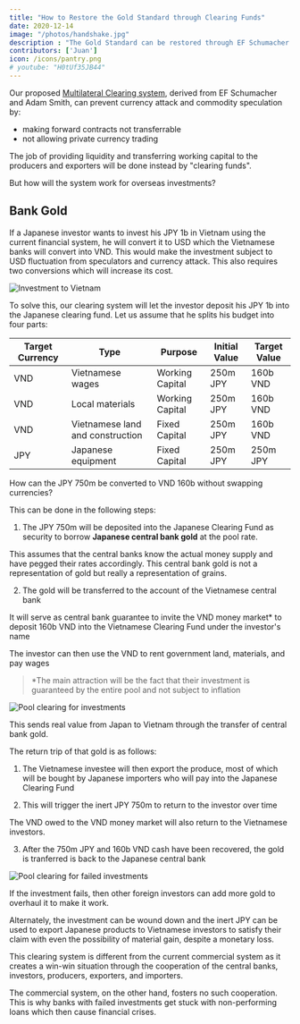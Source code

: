 ```yaml
---
title: "How to Restore the Gold Standard through Clearing Funds"
date: 2020-12-14
image: "/photos/handshake.jpg"
description : "The Gold Standard can be restored through EF Schumacher's Clearing Funds which are part of Pool Clearing"
contributors: ['Juan']
icon: /icons/pantry.png
# youtube: "H0tUf35JB44"
---
```



Our proposed [Multilateral Clearing system](https://pantrypoints.com/world), derived from EF Schumacher and Adam Smith, can prevent currency attack and commodity speculation by:
- making forward contracts not transferrable
- not allowing private currency trading

The job of providing liquidity and transferring working capital to the producers and exporters will be done instead by "clearing funds".


But how will the system work for overseas investments? 


## Bank Gold

If a Japanese investor wants to invest his JPY 1b in Vietnam using the current financial system, he will convert it to USD which the Vietnamese banks will convert into VND. This would make the investment subject to USD fluctuation from speculators and currency attack. This also requires two conversions which will increase its cost. 

![Investment to Vietnam](https://sorasystem.sirv.com/charts/pool/nonclear1.png)

To solve this, our clearing system will let the investor deposit his JPY 1b into the Japanese clearing fund. Let us assume that he splits his budget into four parts:

Target Currency | Type | Purpose | Initial Value | Target Value
--- | --- | --- | --- | ---
VND | Vietnamese wages | Working Capital | 250m JPY | 160b VND 
VND | Local materials | Working Capital | 250m JPY | 160b VND
VND | Vietnamese land and construction | Fixed Capital |  250m JPY | 160b VND 
JPY | Japanese equipment | Fixed Capital | 250m JPY | 250m JPY 

<!-- - 500m JPY for working capital
  - 250m JPY is for  which must be in VND
  - 250m JPY is for working capital for  whether procured locally or from overseas
- 500m JPY for fixed capital
  - 250m JPY is for  costs which must be in VND
  - 250m JPY will be for  and construction costs from Japanese materials  -->

How can the JPY 750m be converted to VND 160b without swapping currencies?

This can be done in the following steps:

1. The JPY 750m will be deposited into the Japanese Clearing Fund as security to borrow **Japanese central bank gold** at the pool rate. 

This assumes that the central banks know the actual money supply and have pegged their rates accordingly. This central bank gold is not a representation of gold but really a representation of grains.

2. The gold will be transferred to the account of the Vietnamese central bank

It will serve as central bank guarantee to invite the VND money market* to deposit 160b VND into the Vietnamese Clearing Fund under the investor's name

The investor can then use the VND to rent government land, materials, and pay wages

> *The main attraction will be the fact that their investment is guaranteed by the entire pool and not subject to inflation


![Pool clearing for investments](https://sorasystem.sirv.com/charts/pool/poolgold1.png)

This sends real value from Japan to Vietnam through the transfer of central bank gold. 

The return trip of that gold is as follows:

1. The Vietnamese investee will then export the produce, most of which will be bought by Japanese importers who will pay into the Japanese Clearing Fund

2. This will trigger the inert JPY 750m to return to the investor over time

The VND owed to the VND money market will also return to the Vietnamese investors. 

3. After the 750m JPY and 160b VND cash have been recovered, the gold is tranferred is back to the Japanese central bank

![Pool clearing for failed investments](https://sorasystem.sirv.com/charts/pool/poolgold2.png)

If the investment fails, then other foreign investors can add more gold to overhaul it to make it work.

Alternately, the investment can be wound down and the inert JPY can be used to export Japanese products to Vietnamese investors to satisfy their claim with even the possibility of material gain, despite a monetary loss.

This clearing system is different from the current commercial system as it creates a win-win situation through the cooperation of the central banks, investors, producers, exporters, and importers.

The commercial system, on the other hand, fosters no such cooperation. This is why banks with failed investments get stuck with non-performing loans which then cause financial crises. 
